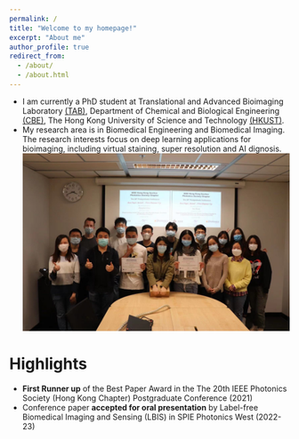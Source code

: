 ```yaml
---
permalink: /
title: "Welcome to my homepage!"
excerpt: "About me"
author_profile: true
redirect_from: 
  - /about/
  - /about.html
---
```


* I am currently a PhD student at Translational and Advanced Bioimaging Laboratory [(TAB)](https://ttwwong.wixsite.com/tabhkust), Department of Chemical and Biological Engineering [(CBE)](https://cbe.ust.hk/index.php), The Hong Kong University of Science and Technology [(HKUST)](https://hkust.edu.hk/).  
* My research area is in Biomedical Engineering and Biomedical Imaging. The research interests focus on deep learning applications for bioimaging, including virtual staining, super resolution and AI dignosis.  
![group photo](/images/2.jpeg)

Highlights
======
* <b>First Runner up</b> of the Best Paper Award in the The 20th IEEE Photonics Society (Hong Kong Chapter) Postgraduate Conference (2021)
* Conference paper <b>accepted for oral presentation</b> by Label-free Biomedical Imaging and Sensing (LBIS) in SPIE Photonics West (2022-23)
